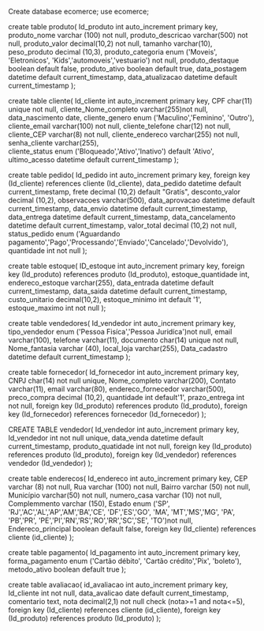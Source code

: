 Create database ecomerce;
use ecomerce;

create  table produto(
Id_produto int auto_increment primary key,
produto_nome varchar (100) not null,
produto_descricao varchar(500) not null,
produto_valor decimal(10,2) not null,
tamanho varchar(10),
peso_produto decimal (10,3),
produto_categoria enum ('Moveis', 'Eletronicos', 'Kids','automoveis','vestuario') not null,
produto_destaque boolean default false,
produto_ativo boolean default true,
data_postagem datetime default current_timestamp,
data_atualizacao datetime default current_timestamp 
);

create table cliente(
Id_cliente int auto_increment primary key,
       CPF char(11) unique not null,
	  cliente_Nome_completo varchar(255)not null,
      data_nascimento date,
      cliente_genero enum ('Maculino','Feminino', 'Outro'),
	  cliente_email varchar(100) not null,
      cliente_telefone char(12) not null,
	  cliente_CEP varchar(8) not null,
      cliente_endereco varchar(255) not null,
	  senha_cliente varchar(255),      
      cliente_status enum ('Bloqueado','Ativo','Inativo') default 'Ativo',
      ultimo_acesso datetime default current_timestamp
);

create table pedido(
Id_pedido int auto_increment primary key,
foreign key (Id_cliente) references cliente (Id_cliente),
data_pedido datetime default current_timestamp,
frete decimal (10,2) default "Gratís",
desconto_valor decimal (10,2),
observacoes varchar(500),
data_aprovacao datetime default current_timestamp,
data_envio datetime default current_timestamp,
data_entrega datetime default current_timestamp,
data_cancelamento datetime default current_timestamp,
valor_total decimal (10,2) not null,
status_pedido enum ('Aguardando pagamento','Pago','Processando','Enviado','Cancelado','Devolvido'),
quantidade int not null 
);

create table estoque(
ID_estoque int auto_increment primary key,
foreign key (Id_produto) references produto (Id_produto),
estoque_quantidade int,
endereco_estoque varchar(255),
data_entrada datetime default current_timestamp,
data_saida datetime default current_timestamp,
custo_unitario decimal(10,2),
estoque_minimo int default '1',
estoque_maximo int not null
);

create table vendedores(
Id_vendedor int auto_increment primary key,
tipo_vendedor enum ('Pessoa Fisíca','Pessoa Juridíca')not null,
email varchar(100),
telefone varchar(11),
documento char(14) unique not null,
Nome_fantasia varchar (40),
local_loja varchar(255),
Data_cadastro datetime default current_timestamp
);

create table fornecedor(
Id_fornecedor int auto_increment primary key,
CNPJ char(14) not null unique,
Nome_completo varchar(200),
Contato varchar(11),
email varchar(80),
endereco_fornecedor varchar(500),
preco_compra decimal (10,2),
quantidade int default'1',
prazo_entrega int not null,
foreign key (Id_produto) references produto (Id_produto),
foreign key (Id_fornecedor) references fornecedor (Id_fornecedor)
);

CREATE TABLE vendedor(
Id_vendedor int auto_increment primary key,
Id_vendedor int not null unique,
data_venda datetime default current_timestamp,
produto_quatidade int not null,
foreign key (Id_produto) references produto (Id_produto),
foreign key (Id_vendedor) references vendedor (Id_vendedor)
);

create table enderecos(
Id_endereco int auto_increment primary key,
CEP varchar (8) not null,
Rua varchar (100) not null,
Bairro varchar (50) not null,
Município varchar(50) not null,
numero_casa varchar (10) not null,
Complemmento varchar (150),
Estado enum  ('SP', 'RJ','AC','AL','AP','AM','BA','CE', 'DF','ES','GO', 'MA', 'MT','MS','MG', 'PA', 'PB','PR', 'PE','PI','RN','RS','RO','RR','SC','SE', 'TO')not null,
Endereco_principal boolean default false,
foreign key (Id_cliente) references cliente (id_cliente)
);

create table pagamento(
Id_pagamento int auto_increment primary key,
forma_pagamento enum ('Cartão débito', 'Cartão crédito','Pix', 'boleto'),
metodo_ativo boolean default true
);

create table avaliacao(
id_avaliacao int auto_increment primary key,
Id_cliente int not null,
data_avalicao date default current_timestamp,
comentario text,
nota decimal(2,1) not null check (nota>=1 and nota<=5),
foreign key (Id_cliente) references cliente (id_cliente),
foreign key (Id_produto) references produto (Id_produto)
);
